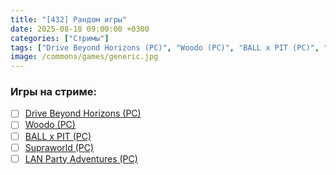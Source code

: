 ```yaml
---
title: "[432] Рандом игры"
date: 2025-08-18 09:00:00 +0300
categories: ["Стримы"]
tags: ["Drive Beyond Horizons (PC)", "Woodo (PC)", "BALL x PIT (PC)", "Supraworld (PC)", "LAN Party Adventures (PC)"]
image: /commons/games/generic.jpg
---
```


### Игры на стриме:
+ [ ] [Drive Beyond Horizons (PC)](/tags/drive-beyond-horizons-pc)
+ [ ] [Woodo (PC)](/tags/woodo-pc)
+ [ ] [BALL x PIT (PC)](/tags/ball-x-pit-pc)
+ [ ] [Supraworld (PC)](/tags/supraworld-pc)
+ [ ] [LAN Party Adventures (PC)](/tags/lan-party-adventures-pc)
